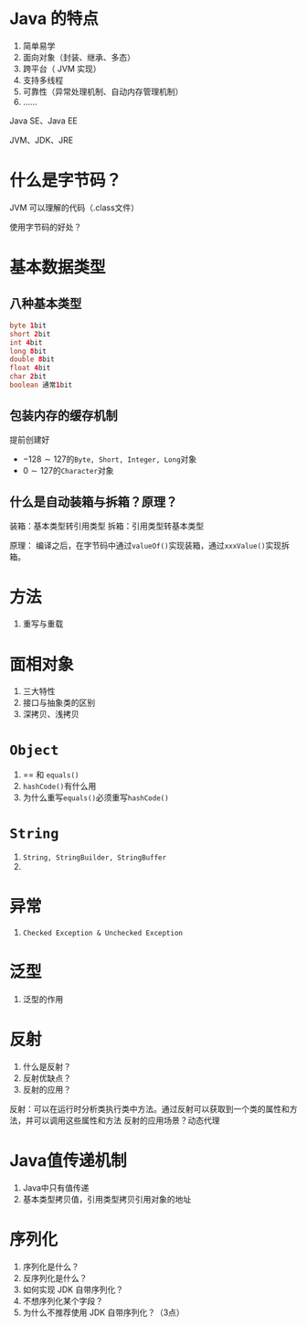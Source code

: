 # Java 的特点

1. 简单易学
2. 面向对象（封装、继承、多态）
3. 跨平台（ JVM 实现）
4. 支持多线程
5. 可靠性（异常处理机制、自动内存管理机制）
6. ……

Java SE、Java EE

JVM、JDK、JRE

# 什么是字节码？
JVM 可以理解的代码（.class文件）

使用字节码的好处？


# 基本数据类型
## 八种基本类型
```java
byte 1bit 
short 2bit
int 4bit
long 8bit
double 8bit
float 4bit
char 2bit
boolean 通常1bit
```
## 包装内存的缓存机制

提前创建好
- $-128\sim 127$的`Byte, Short, Integer, Long`对象 
- $0\sim 127$的`Character`对象

## 什么是自动装箱与拆箱？原理？

装箱：基本类型转引用类型
拆箱：引用类型转基本类型

原理：
编译之后，在字节码中通过`valueOf()`实现装箱，通过`xxxValue()`实现拆箱。

# 方法
1. 重写与重载


# 面相对象

1. 三大特性
2. 接口与抽象类的区别 
3. 深拷贝、浅拷贝

# `Object`
1. ==  和 `equals()`
2. `hashCode()`有什么用
3. 为什么重写`equals()`必须重写`hashCode()`

# `String`
1. `String, StringBuilder, StringBuffer`
2. 


# 异常
1. `Checked Exception & Unchecked Exception`

# 泛型

1. 泛型的作用

# 反射
1. 什么是反射？
2. 反射优缺点？
3. 反射的应用？

反射：可以在运行时分析类执行类中方法。通过反射可以获取到一个类的属性和方法，并可以调用这些属性和方法
反射的应用场景？动态代理

# Java值传递机制
1. Java中只有值传递
2. 基本类型拷贝值，引用类型拷贝引用对象的地址

# 序列化
1. 序列化是什么？
2. 反序列化是什么？
3. 如何实现 JDK 自带序列化？
4. 不想序列化某个字段？
5. 为什么不推荐使用 JDK 自带序列化？（3点）
